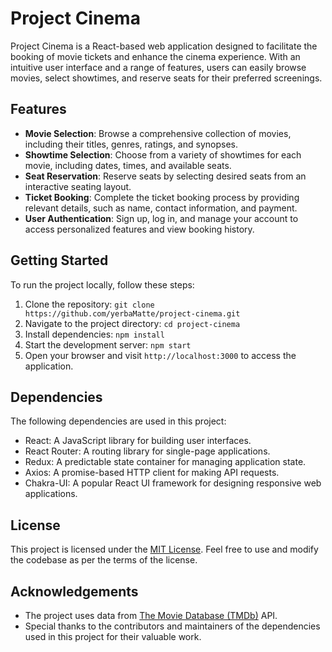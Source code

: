 # Project Cinema

Project Cinema is a React-based web application designed to facilitate the booking of movie tickets and enhance the cinema experience. With an intuitive user interface and a range of features, users can easily browse movies, select showtimes, and reserve seats for their preferred screenings.

## Features

- **Movie Selection**: Browse a comprehensive collection of movies, including their titles, genres, ratings, and synopses.
- **Showtime Selection**: Choose from a variety of showtimes for each movie, including dates, times, and available seats.
- **Seat Reservation**: Reserve seats by selecting desired seats from an interactive seating layout.
- **Ticket Booking**: Complete the ticket booking process by providing relevant details, such as name, contact information, and payment.
- **User Authentication**: Sign up, log in, and manage your account to access personalized features and view booking history.

## Getting Started

To run the project locally, follow these steps:

1. Clone the repository: `git clone https://github.com/yerbaMatte/project-cinema.git`
2. Navigate to the project directory: `cd project-cinema`
3. Install dependencies: `npm install`
4. Start the development server: `npm start`
5. Open your browser and visit `http://localhost:3000` to access the application.

## Dependencies

The following dependencies are used in this project:

- React: A JavaScript library for building user interfaces.
- React Router: A routing library for single-page applications.
- Redux: A predictable state container for managing application state.
- Axios: A promise-based HTTP client for making API requests.
- Chakra-UI: A popular React UI framework for designing responsive web applications.

## License

This project is licensed under the [MIT License](https://opensource.org/licenses/MIT). Feel free to use and modify the codebase as per the terms of the license.

## Acknowledgements

- The project uses data from [The Movie Database (TMDb)](https://www.themoviedb.org/) API.
- Special thanks to the contributors and maintainers of the dependencies used in this project for their valuable work.
